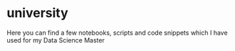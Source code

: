 # university
Here you can find a few notebooks, scripts and code snippets which I have used for my Data Science Master
